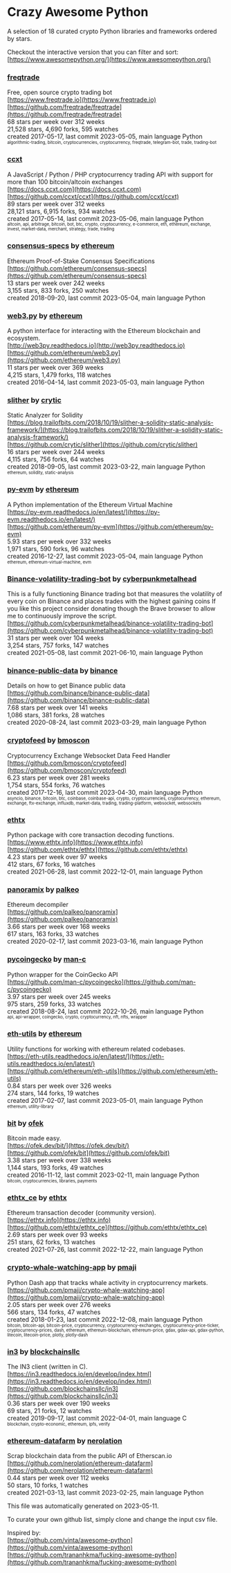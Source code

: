 # Crazy Awesome Python
A selection of 18 curated crypto Python libraries and frameworks ordered by stars.  

Checkout the interactive version that you can filter and sort: 
[https://www.awesomepython.org/](https://www.awesomepython.org/)  


### [freqtrade](https://github.com/freqtrade/freqtrade)  
Free, open source crypto trading bot  
[https://www.freqtrade.io](https://www.freqtrade.io)  
[https://github.com/freqtrade/freqtrade](https://github.com/freqtrade/freqtrade)  
68 stars per week over 312 weeks  
21,528 stars, 4,690 forks, 595 watches  
created 2017-05-17, last commit 2023-05-05, main language Python  
<sub><sup>algorithmic-trading, bitcoin, cryptocurrencies, cryptocurrency, freqtrade, telegram-bot, trade, trading-bot</sup></sub>


### [ccxt](https://github.com/ccxt/ccxt)  
A JavaScript / Python / PHP cryptocurrency trading API with support for more than 100 bitcoin/altcoin exchanges  
[https://docs.ccxt.com](https://docs.ccxt.com)  
[https://github.com/ccxt/ccxt](https://github.com/ccxt/ccxt)  
89 stars per week over 312 weeks  
28,121 stars, 6,915 forks, 934 watches  
created 2017-05-14, last commit 2023-05-06, main language Python  
<sub><sup>altcoin, api, arbitrage, bitcoin, bot, btc, crypto, cryptocurrency, e-commerce, eth, ethereum, exchange, invest, market-data, merchant, strategy, trade, trading</sup></sub>


### [consensus-specs](https://github.com/ethereum/consensus-specs) by [ethereum](https://github.com/ethereum)  
Ethereum Proof-of-Stake Consensus Specifications  
[https://github.com/ethereum/consensus-specs](https://github.com/ethereum/consensus-specs)  
13 stars per week over 242 weeks  
3,155 stars, 833 forks, 250 watches  
created 2018-09-20, last commit 2023-05-04, main language Python  


### [web3.py](https://github.com/ethereum/web3.py) by [ethereum](https://github.com/ethereum)  
A python interface for interacting with the Ethereum blockchain and ecosystem.  
[http://web3py.readthedocs.io](http://web3py.readthedocs.io)  
[https://github.com/ethereum/web3.py](https://github.com/ethereum/web3.py)  
11 stars per week over 369 weeks  
4,215 stars, 1,479 forks, 118 watches  
created 2016-04-14, last commit 2023-05-03, main language Python  


### [slither](https://github.com/crytic/slither) by [crytic](https://github.com/crytic)  
Static Analyzer for Solidity  
[https://blog.trailofbits.com/2018/10/19/slither-a-solidity-static-analysis-framework/](https://blog.trailofbits.com/2018/10/19/slither-a-solidity-static-analysis-framework/)  
[https://github.com/crytic/slither](https://github.com/crytic/slither)  
16 stars per week over 244 weeks  
4,115 stars, 756 forks, 64 watches  
created 2018-09-05, last commit 2023-03-22, main language Python  
<sub><sup>ethereum, solidity, static-analysis</sup></sub>


### [py-evm](https://github.com/ethereum/py-evm) by [ethereum](https://github.com/ethereum)  
A Python implementation of the Ethereum Virtual Machine  
[https://py-evm.readthedocs.io/en/latest/](https://py-evm.readthedocs.io/en/latest/)  
[https://github.com/ethereum/py-evm](https://github.com/ethereum/py-evm)  
5.93 stars per week over 332 weeks  
1,971 stars, 590 forks, 96 watches  
created 2016-12-27, last commit 2023-05-04, main language Python  
<sub><sup>ethereum, ethereum-virtual-machine, evm</sup></sub>


### [Binance-volatility-trading-bot](https://github.com/cyberpunkmetalhead/binance-volatility-trading-bot) by [cyberpunkmetalhead](https://github.com/cyberpunkmetalhead)  
This is a fully functioning Binance trading bot that measures the volatility of every coin on Binance and places trades with the highest gaining coins If you like this project consider donating though the Brave browser to allow me to continuously improve the script.  
[https://github.com/cyberpunkmetalhead/binance-volatility-trading-bot](https://github.com/cyberpunkmetalhead/binance-volatility-trading-bot)  
31 stars per week over 104 weeks  
3,254 stars, 757 forks, 147 watches  
created 2021-05-08, last commit 2021-06-10, main language Python  


### [binance-public-data](https://github.com/binance/binance-public-data) by [binance](https://github.com/binance)  
Details on how to get Binance public data  
[https://github.com/binance/binance-public-data](https://github.com/binance/binance-public-data)  
7.68 stars per week over 141 weeks  
1,086 stars, 381 forks, 28 watches  
created 2020-08-24, last commit 2023-03-29, main language Python  


### [cryptofeed](https://github.com/bmoscon/cryptofeed) by [bmoscon](https://github.com/bmoscon)  
Cryptocurrency Exchange Websocket Data Feed Handler  
[https://github.com/bmoscon/cryptofeed](https://github.com/bmoscon/cryptofeed)  
6.23 stars per week over 281 weeks  
1,754 stars, 554 forks, 76 watches  
created 2017-12-16, last commit 2023-04-30, main language Python  
<sub><sup>asyncio, binance, bitcoin, btc, coinbase, coinbase-api, crypto, cryptocurrencies, cryptocurrency, ethereum, exchange, ftx-exchange, influxdb, market-data, trading, trading-platform, websocket, websockets</sup></sub>


### [ethtx](https://github.com/ethtx/ethtx)  
Python package with core transaction decoding functions.  
[https://www.ethtx.info](https://www.ethtx.info)  
[https://github.com/ethtx/ethtx](https://github.com/ethtx/ethtx)  
4.23 stars per week over 97 weeks  
412 stars, 67 forks, 16 watches  
created 2021-06-28, last commit 2022-12-01, main language Python  


### [panoramix](https://github.com/palkeo/panoramix) by [palkeo](https://github.com/palkeo)  
Ethereum decompiler  
[https://github.com/palkeo/panoramix](https://github.com/palkeo/panoramix)  
3.66 stars per week over 168 weeks  
617 stars, 163 forks, 33 watches  
created 2020-02-17, last commit 2023-03-16, main language Python  


### [pycoingecko](https://github.com/man-c/pycoingecko) by [man-c](https://github.com/man-c)  
Python wrapper for the CoinGecko API  
[https://github.com/man-c/pycoingecko](https://github.com/man-c/pycoingecko)  
3.97 stars per week over 245 weeks  
975 stars, 259 forks, 33 watches  
created 2018-08-24, last commit 2022-10-26, main language Python  
<sub><sup>api, api-wrapper, coingecko, crypto, cryptocurrency, nft, nfts, wrapper</sup></sub>


### [eth-utils](https://github.com/ethereum/eth-utils) by [ethereum](https://github.com/ethereum)  
Utility functions for working with ethereum related codebases.  
[https://eth-utils.readthedocs.io/en/latest/](https://eth-utils.readthedocs.io/en/latest/)  
[https://github.com/ethereum/eth-utils](https://github.com/ethereum/eth-utils)  
0.84 stars per week over 326 weeks  
274 stars, 144 forks, 19 watches  
created 2017-02-07, last commit 2023-05-01, main language Python  
<sub><sup>ethereum, utility-library</sup></sub>


### [bit](https://github.com/ofek/bit) by [ofek](https://github.com/ofek)  
Bitcoin made easy.  
[https://ofek.dev/bit/](https://ofek.dev/bit/)  
[https://github.com/ofek/bit](https://github.com/ofek/bit)  
3.38 stars per week over 338 weeks  
1,144 stars, 193 forks, 49 watches  
created 2016-11-12, last commit 2023-02-11, main language Python  
<sub><sup>bitcoin, cryptocurrencies, libraries, payments</sup></sub>


### [ethtx_ce](https://github.com/ethtx/ethtx_ce) by [ethtx](https://github.com/ethtx)  
Ethereum transaction decoder (community version).  
[https://ethtx.info](https://ethtx.info)  
[https://github.com/ethtx/ethtx_ce](https://github.com/ethtx/ethtx_ce)  
2.69 stars per week over 93 weeks  
251 stars, 62 forks, 13 watches  
created 2021-07-26, last commit 2022-12-22, main language Python  


### [crypto-whale-watching-app](https://github.com/pmaji/crypto-whale-watching-app) by [pmaji](https://github.com/pmaji)  
Python Dash app that tracks whale activity in cryptocurrency markets.  
[https://github.com/pmaji/crypto-whale-watching-app](https://github.com/pmaji/crypto-whale-watching-app)  
2.05 stars per week over 276 weeks  
566 stars, 134 forks, 47 watches  
created 2018-01-23, last commit 2022-12-08, main language Python  
<sub><sup>bitcoin, bitcoin-api, bitcoin-price, cryptocurrency, cryptocurrency-exchanges, cryptocurrency-price-ticker, cryptocurrency-prices, dash, ethereum, ethereum-blockchain, ethereum-price, gdax, gdax-api, gdax-python, litecoin, litecoin-price, plotly, plotly-dash</sup></sub>


### [in3](https://github.com/blockchainsllc/in3) by [blockchainsllc](https://github.com/blockchainsllc)  
The IN3 client (written in C).  
[https://in3.readthedocs.io/en/develop/index.html](https://in3.readthedocs.io/en/develop/index.html)  
[https://github.com/blockchainsllc/in3](https://github.com/blockchainsllc/in3)  
0.36 stars per week over 190 weeks  
69 stars, 21 forks, 12 watches  
created 2019-09-17, last commit 2022-04-01, main language C  
<sub><sup>blockchain, crypto-economic, ethereum, ipfs, verify</sup></sub>


### [ethereum-datafarm](https://github.com/nerolation/ethereum-datafarm) by [nerolation](https://github.com/nerolation)  
Scrap blockchain data from the public API of Etherscan.io  
[https://github.com/nerolation/ethereum-datafarm](https://github.com/nerolation/ethereum-datafarm)  
0.44 stars per week over 112 weeks  
50 stars, 10 forks, 1 watches  
created 2021-03-13, last commit 2023-02-25, main language Python  


This file was automatically generated on 2023-05-11.  

To curate your own github list, simply clone and change the input csv file.  

Inspired by:  
[https://github.com/vinta/awesome-python](https://github.com/vinta/awesome-python)  
[https://github.com/trananhkma/fucking-awesome-python](https://github.com/trananhkma/fucking-awesome-python)  